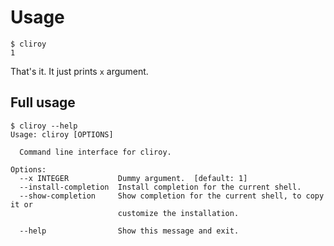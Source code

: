# Usage

```
$ cliroy
1
```

That's it. It just prints ```x``` argument.

## Full usage

```
$ cliroy --help
Usage: cliroy [OPTIONS]

  Command line interface for cliroy.

Options:
  --x INTEGER           Dummy argument.  [default: 1]
  --install-completion  Install completion for the current shell.
  --show-completion     Show completion for the current shell, to copy it or
                        customize the installation.

  --help                Show this message and exit.
```